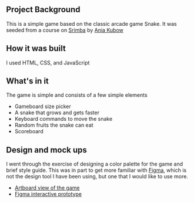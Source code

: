 ## Project Background

This is a simple game based on the classic arcade game Snake. It was seeded from a course on [Srimba](https://scrimba.com/learn/snakegame) by [Ania Kubow](https://twitter.com/ania_kubow)

## How it was built

I used HTML, CSS, and JavaScript

## What's in it

The game is simple and consists of a few simple elements

-   Gameboard size picker
-   A snake that grows and gets faster
-   Keyboard commands to move the snake
-   Random fruits the snake can eat
-   Scoreboard

## Design and mock ups

I went through the exercise of designing a color palette for the game and brief style guide. This was in part to get more familiar with [Figma](https://www.figma.com/), which is not the design tool I have been using, but one that I would like to use more.

-   [Artboard view of the game]('https://aequinn.github.io/game-snake/design-phase.html')
-   [Figma interactive prototype](https://www.figma.com/proto/Gratq4Btr1I9Fk84cQARYCWS/Snake-Game-Mockup?page-id=0%3A1&node-id=146%3A88&viewport=241%2C48%2C0.75&scaling=min-zoom&starting-point-node-id=1%3A5)
